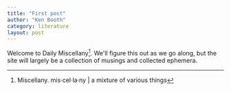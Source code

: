 ```yaml
---
title: "First post"
author: "Ken Booth"
category: literature
layout: post
---
```


Welcome to Daily Miscellany[^1]. We'll figure this out as we go along, but the site will largely be a collection of musings and collected ephemera.

[^1]: Miscellany. mis·​cel·​la·​ny | a mixture of various things
